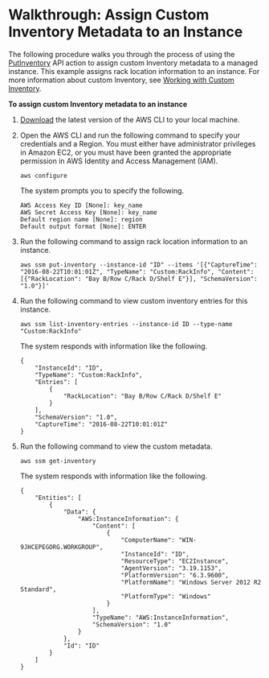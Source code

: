 # Walkthrough: Assign Custom Inventory Metadata to an Instance<a name="sysman-inventory-walk-custom"></a>

The following procedure walks you through the process of using the [PutInventory](https://docs.aws.amazon.com/ssm/latest/APIReference/API_PutInventory.html) API action to assign custom Inventory metadata to a managed instance\. This example assigns rack location information to an instance\. For more information about custom Inventory, see [Working with Custom Inventory](sysman-inventory-custom.md)\.

**To assign custom Inventory metadata to an instance**

1. [Download](https://aws.amazon.com/cli/) the latest version of the AWS CLI to your local machine\.

1. Open the AWS CLI and run the following command to specify your credentials and a Region\. You must either have administrator privileges in Amazon EC2, or you must have been granted the appropriate permission in AWS Identity and Access Management \(IAM\)\.

   ```
   aws configure
   ```

   The system prompts you to specify the following\.

   ```
   AWS Access Key ID [None]: key_name
   AWS Secret Access Key [None]: key_name
   Default region name [None]: region
   Default output format [None]: ENTER
   ```

1. Run the following command to assign rack location information to an instance\.

   ```
   aws ssm put-inventory --instance-id "ID" --items '[{"CaptureTime": "2016-08-22T10:01:01Z", "TypeName": "Custom:RackInfo", "Content":[{"RackLocation": "Bay B/Row C/Rack D/Shelf E"}], "SchemaVersion": "1.0"}]'
   ```

1. Run the following command to view custom inventory entries for this instance\.

   ```
   aws ssm list-inventory-entries --instance-id ID --type-name "Custom:RackInfo"
   ```

   The system responds with information like the following\.

   ```
   {
       "InstanceId": "ID", 
       "TypeName": "Custom:RackInfo", 
       "Entries": [
           {
               "RackLocation": "Bay B/Row C/Rack D/Shelf E"
           }
       ], 
       "SchemaVersion": "1.0", 
       "CaptureTime": "2016-08-22T10:01:01Z"
   }
   ```

1. Run the following command to view the custom metadata\.

   ```
   aws ssm get-inventory
   ```

   The system responds with information like the following\.

   ```
   {
       "Entities": [
           {
               "Data": {
                   "AWS:InstanceInformation": {
                       "Content": [
                           {
                               "ComputerName": "WIN-9JHCEPEGORG.WORKGROUP", 
                               "InstanceId": "ID", 
                               "ResourceType": "EC2Instance", 
                               "AgentVersion": "3.19.1153", 
                               "PlatformVersion": "6.3.9600", 
                               "PlatformName": "Windows Server 2012 R2 Standard", 
                               "PlatformType": "Windows"
                           }
                       ], 
                       "TypeName": "AWS:InstanceInformation", 
                       "SchemaVersion": "1.0"
                   }
               }, 
               "Id": "ID"
           }
       ]
   }
   ```